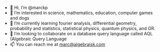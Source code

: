 - 👋 Hi, I’m @marckp
- 👀 I’m interested in science, mathematics, education, computer games and dogs
- 🌱 I’m currently learning fourier analysis, differential geometry, probability and statistics, statistical physics, quantum physics, and GR.
- 💞️ I’m looking to collaborate on a database query language called AQL (Algebraic Query Language
- 📫 You can reach me at marc@algebraisk.com

<!---
marckp/marckp is a ✨ special ✨ repository because its `README.md` (this file) appears on your GitHub profile.
You can click the Preview link to take a look at your changes.
--->
